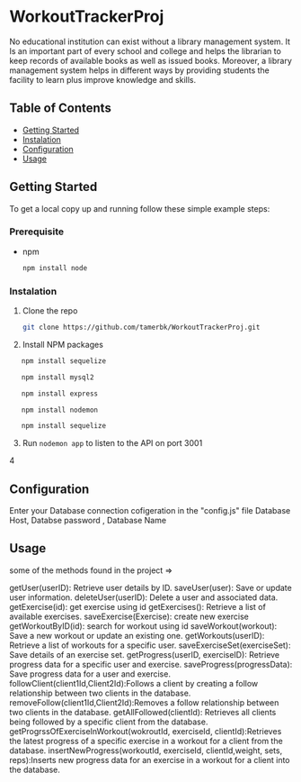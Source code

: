 # WorkoutTrackerProj

No educational institution can exist without a library management system. It Is an important part of every school and college and helps the librarian to keep records of available books as well as issued books. Moreover, a library management system helps in different ways by providing students the facility to learn plus improve knowledge and skills.

## Table of Contents

- [Getting Started](#getting-started)
- [Instalation](#instalation)
- [Configuration](#configuration)
- [Usage](#usage)

## Getting Started

To get a local copy up and running follow these simple example steps:

### Prerequisite
*
  npm
  ```sh
  npm install node
  ```

### Instalation 

1. Clone the repo
   ```sh
   git clone https://github.com/tamerbk/WorkoutTrackerProj.git
   ```
   
2. Install NPM packages  

```sh
   npm install sequelize
   ```

```sh
   npm install mysql2
   ```
   
```sh
   npm install express
   ```

```sh
   npm install nodemon
   ```

```sh
   npm install sequelize
   ```

3. Run ```nodemon app``` to listen to the API on port 3001

4

## Configuration

 Enter your Database connection cofigeration in the  "config.js" file 
 Database Host, Databse password , Database Name 

## Usage
some of the methods found in the project =>

getUser(userID): Retrieve user details by ID.
saveUser(user): Save or update user information.
deleteUser(userID): Delete a user and associated data.
getExercise(id): get exercise using id 
getExercises(): Retrieve a list of available exercises.
saveExercise(Exercise): create new exercise 
getWorkoutByID(id): search for workout using id
saveWorkout(workout): Save a new workout or update an existing one.
getWorkouts(userID): Retrieve a list of workouts for a specific user.
saveExerciseSet(exerciseSet): Save details of an exercise set.
getProgress(userID, exerciseID): Retrieve progress data for a specific user and exercise.
saveProgress(progressData): Save progress data for a user and exercise.
followClient(client1Id,Client2Id):Follows a client by creating a follow relationship between two clients in the database.
removeFollow(client1Id,Client2Id):Removes a follow relationship between two clients in the database.
getAllFollowed(clientId): Retrieves all clients being followed by a specific client from the database.
getProgrssOfExerciseInWorkout(wokroutId, exerciseId, clientId):Retrieves the latest progress of a specific exercise in a workout for a client from the database.
insertNewProgress(workoutId, exerciseId, clientId,weight, sets, reps):Inserts new progress data for an exercise in a workout for a client into the database.
 

